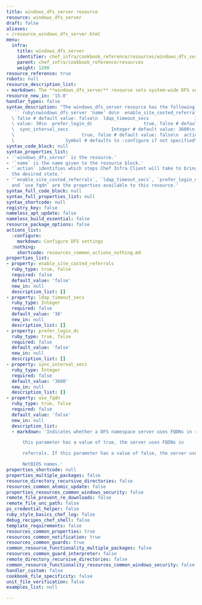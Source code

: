 ```yaml
---
title: windows_dfs_server resource
resource: windows_dfs_server
draft: false
aliases:
- /resource_windows_dfs_server.html
menu:
  infra:
    title: windows_dfs_server
    identifier: chef_infra/cookbook_reference/resources/windows_dfs_server windows_dfs_server
    parent: chef_infra/cookbook_reference/resources
    weight: 1200
resource_reference: true
robots: null
resource_description_list:
- markdown: The **windows_dfs_server** resource sets system-wide DFS settings.
resource_new_in: '15.0'
handler_types: false
syntax_description: "The windows_dfs_server resource has the following syntax:\n\n\
  ``` ruby\nwindows_dfs_server 'name' do\n  enable_site_costed_referrals      true,\
  \ false # default value: false\n  ldap_timeout_secs                 Integer # default\
  \ value: 30\n  prefer_login_dc                   true, false # default value: false\n\
  \  sync_interval_secs                Integer # default value: 3600\n  use_fqdn \
  \                         true, false # default value: false\n  action         \
  \                   Symbol # defaults to :configure if not specified\nend\n```"
syntax_code_block: null
syntax_properties_list:
- '`windows_dfs_server` is the resource.'
- '`name` is the name given to the resource block.'
- '`action` identifies which steps Chef Infra Client will take to bring the node into
  the desired state.'
- '`enable_site_costed_referrals`, `ldap_timeout_secs`, `prefer_login_dc`, `sync_interval_secs`,
  and `use_fqdn` are the properties available to this resource.'
syntax_full_code_block: null
syntax_full_properties_list: null
syntax_shortcode: null
registry_key: false
nameless_apt_update: false
nameless_build_essential: false
resource_package_options: false
actions_list:
  :configure:
    markdown: Configure DFS settings
  :nothing:
    shortcode: resources_common_actions_nothing.md
properties_list:
- property: enable_site_costed_referrals
  ruby_type: true, false
  required: false
  default_value: 'false'
  new_in: null
  description_list: []
- property: ldap_timeout_secs
  ruby_type: Integer
  required: false
  default_value: '30'
  new_in: null
  description_list: []
- property: prefer_login_dc
  ruby_type: true, false
  required: false
  default_value: 'false'
  new_in: null
  description_list: []
- property: sync_interval_secs
  ruby_type: Integer
  required: false
  default_value: '3600'
  new_in: null
  description_list: []
- property: use_fqdn
  ruby_type: true, false
  required: false
  default_value: 'false'
  new_in: null
  description_list:
  - markdown: 'Indicates whether a DFS namespace server uses FQDNs in referrals. If

      this parameter has a value of true, the server uses FQDNs in

      referrals. If this parameter has a value of false, the server uses

      NetBIOS names.'
properties_shortcode: null
properties_multiple_packages: false
resource_directory_recursive_directories: false
resources_common_atomic_update: false
properties_resources_common_windows_security: false
remote_file_prevent_re_downloads: false
remote_file_unc_path: false
ps_credential_helper: false
ruby_style_basics_chef_log: false
debug_recipes_chef_shell: false
template_requirements: false
resources_common_properties: true
resources_common_notification: true
resources_common_guards: true
common_resource_functionality_multiple_packages: false
resources_common_guard_interpreter: false
remote_directory_recursive_directories: false
common_resource_functionality_resources_common_windows_security: false
handler_custom: false
cookbook_file_specificity: false
unit_file_verification: false
examples_list: null

---
```

